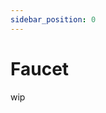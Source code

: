 ```yaml
---
sidebar_position: 0
---
```


# Faucet

wip

<!-- It is highly recommended to test your contract on the following testnets after passing local tests.

1. [BTC signet](https://mempool.space/signet) 
2. [Fractal testnet](https://mempool-testnet.fractalbitcoin.io/)


It ensures that a contract can be successfully deployed and invoked as expected on the blockchain.

Before you deploy and call a contract, you need to have a funded address:


1. Create a new project. Skip this step if you have already created a project:

```sh
npx @opcat-labs/cli-opcat project demo
cd demo
```

2. Generate a private key with the following command executed from the root of the project:

```sh
npm install
npm run genprivkey
```

The command generates a private key and stores it in a `.env` file in the project's root directory.
It also outputs the [Bitcoin address](https://en.bitcoin.it/wiki/Invoice_address) corresponding to the private key.

3. Fund the private key's address with some testnet coins. You can use these faucets to receive testnet coins.

   1. [BTC signet faucets](https://en.bitcoin.it/wiki/Signet#Faucets)
   2. [fractal testnet faucet](https://fractal-testnet.unisat.io/explorer/faucet) -->